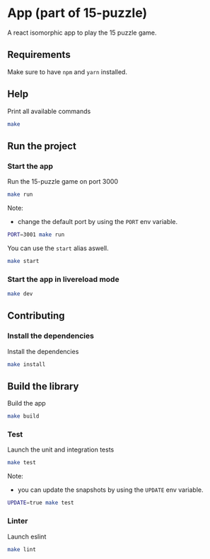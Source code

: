 # App (part of 15-puzzle)

A react isomorphic app to play the 15 puzzle game.

## Requirements

Make sure to have `npm` and `yarn` installed.

## Help

Print all available commands

``` bash
make
```

## Run the project

### Start the app

Run the 15-puzzle game on port 3000

``` bash
make run
```

Note:

- change the default port by using the `PORT` env variable.

``` bash
PORT=3001 make run
```

You can use the `start` alias aswell.

``` bash
make start
```

### Start the app in livereload mode

``` bash
make dev
```

## Contributing

### Install the dependencies

Install the dependencies

``` bash
make install
```

## Build the library

Build the app

``` bash
make build
```

### Test

Launch the unit and integration tests

``` bash
make test
```

Note:

- you can update the snapshots by using the `UPDATE` env variable.

``` bash
UPDATE=true make test
```

### Linter

Launch eslint

``` bash
make lint
```
